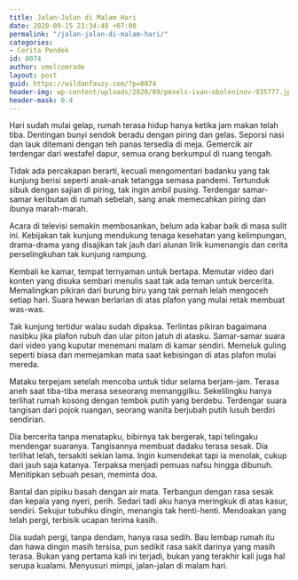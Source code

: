 ```yaml
---
title: Jalan-Jalan di Malam Hari
date: 2020-09-15 23:34:48 +07:00
permalink: "/jalan-jalan-di-malam-hari/"
categories:
- Cerita Pendek
id: 8074
author: smolcomrade
layout: post
guid: https://wildanfauzy.com/?p=8074
header-img: wp-content/uploads/2020/09/pexels-ivan-oboleninov-935777.jpg
header-mask: 0.4
---
```


Hari sudah mulai gelap, rumah terasa hidup hanya ketika jam makan telah tiba. Dentingan bunyi sendok beradu dengan piring dan gelas. Seporsi nasi dan lauk ditemani dengan teh panas tersedia di meja. Gemercik air terdengar dari westafel dapur, semua orang berkumpul di ruang tengah.

Tidak ada percakapan berarti, kecuali mengomentari badanku yang tak kunjung berisi seperti anak-anak tetangga semasa pandemi. Tertunduk sibuk dengan sajian di piring, tak ingin ambil pusing. Terdengar samar-samar keributan di rumah sebelah, sang anak memecahkan piring dan ibunya marah-marah.

Acara di televisi semakin membosankan, belum ada kabar baik di masa sulit ini. Kebijakan tak kunjung mendukung tenaga kesehatan yang kelimpungan, drama-drama yang disajikan tak jauh dari alunan lirik kumenangis dan cerita perselingkuhan tak kunjung rampung.

Kembali ke kamar, tempat ternyaman untuk bertapa. Memutar video dari konten yang disuka sembari menulis saat tak ada teman untuk bercerita. Memalingkan pikiran dari burung biru yang tak pernah lelah mengoceh setiap hari. Suara hewan berlarian di atas plafon yang mulai retak membuat was-was.

Tak kunjung tertidur walau sudah dipaksa. Terlintas pikiran bagaimana nasibku jika plafon rubuh dan ular piton jatuh di atasku. Samar-samar suara dari video yang kuputar menemani malam di kamar sendiri. Memeluk guling seperti biasa dan memejamkan mata saat kebisingan di atas plafon mulai mereda.

Mataku terpejam setelah mencoba untuk tidur selama berjam-jam. Terasa aneh saat tiba-tiba merasa seseorang memanggilku. Sekelilingku hanya terlihat rumah kosong dengan tembok putih yang berdebu. Terdengar suara tangisan dari pojok ruangan, seorang wanita berjubah putih lusuh berdiri sendirian.

Dia bercerita tanpa menatapku, bibirnya tak bergerak, tapi telingaku mendengar suaranya. Tangisannya membuat dadaku terasa sesak. Dia terlihat lelah, tersakiti sekian lama. Ingin kumendekat tapi ia menolak, cukup dari jauh saja katanya. Terpaksa menjadi pemuas nafsu hingga dibunuh. Menitipkan sebuah pesan, meminta doa.

Bantal dan pipiku basah dengan air mata. Terbangun dengan rasa sesak dan kepala yang nyeri, perih. Sedari tadi aku hanya meringkuk di atas kasur, sendiri. Sekujur tubuhku dingin, menangis tak henti-henti. Mendoakan yang telah pergi, terbisik ucapan terima kasih.

Dia sudah pergi, tanpa dendam, hanya rasa sedih. Bau lembap rumah itu dan hawa dingin masih tersisa, pun sedikit rasa sakit darinya yang masih terasa. Bukan yang pertama kali ini terjadi, bukan yang terakhir kali juga hal serupa kualami. Menyusuri mimpi, jalan-jalan di malam hari.